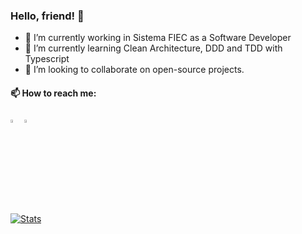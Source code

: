 <!-- ### Hi there -->

<!--
**juliosouzam/juliosouzam** is a ✨ _special_ ✨ repository because its `README.md` (this file) appears on your GitHub profile.

Here are some ideas to get you started:

- 🔭 I’m currently working on ...
- 🌱 I’m currently learning ...
- 👯 I’m looking to collaborate on ...
- 🤔 I’m looking for help with ...
- 💬 Ask me about ...
- 📫 How to reach me: ...
- 😄 Pronouns: ...
- ⚡ Fun fact: ...
-->

  ### Hello, friend! 👋
  
  - 🔭 I’m currently working in Sistema FIEC as a Software Developer
  - 🌱 I’m currently learning Clean Architecture, DDD and TDD with Typescript
  - 👯 I’m looking to collaborate on open-source projects.
  
  #### 📫 How to reach me:   
  [<img src="https://img.icons8.com/color/48/000000/linkedin.png" width="3.5%"/>](https://www.linkedin.com/in/julio-souzam/)
  [<img src="https://img.icons8.com/color/48/000000/twitter.png" width="3.5%"/>](https://twitter.com/juliosouzam)

  [![Stats](https://github-readme-stats.vercel.app/api/?username=juliosouzam&show_icons=true&title_color=fffffff&icon_color=000000&text_color=000000)](https://github-readme-stats.vercel.app/api/?username=juliosouzam&show_icons=true&title_color=fffffff&icon_color=000000&text_color=000000)
  
